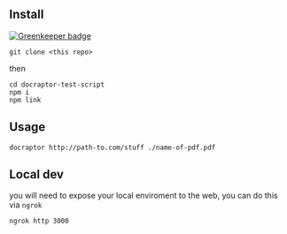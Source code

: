 ## Install

[![Greenkeeper badge](https://badges.greenkeeper.io/jcblw/docraptor-test-script.svg)](https://greenkeeper.io/)

```
git clone <this repo>
```

then

```
cd docraptor-test-script
npm i
npm link
```

## Usage

```
docraptor http://path-to.com/stuff ./name-of-pdf.pdf
```

## Local dev

you will need to expose your local enviroment to the web, you can do this via `ngrok`

```
ngrok http 3000
```
